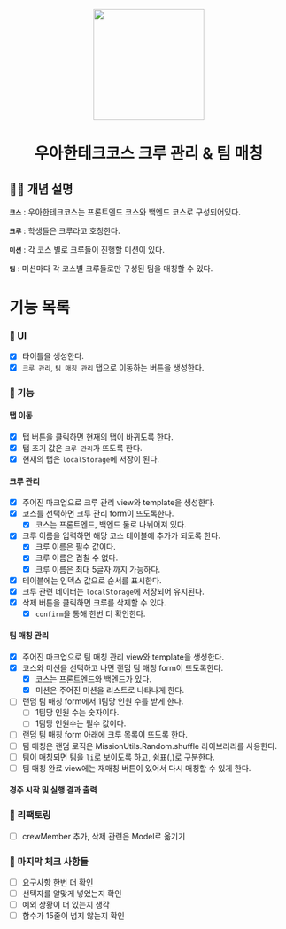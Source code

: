 <p align="middle" >
  <img width="200px;" src="./images/laptop_emoji.png"/>
</p>
<h1 align="middle">우아한테크코스 크루 관리 & 팀 매칭</h1>

## ☝🏼 개념 설명

**`코스`** : 우아한테크코스는 프론트엔드 코스와 백엔드 코스로 구성되어있다.

**`크루`** : 학생들은 크루라고 호칭한다.

**`미션`** : 각 코스 별로 크루들이 진행할 미션이 있다.

**`팀`** : 미션마다 각 코스별 크루들로만 구성된 팀을 매칭할 수 있다.

# 기능 목록

<!-- UI를 우선적으로 그린다. -->

### 📌 UI

- [x] 타이틀을 생성한다.
- [x] `크루 관리`, `팀 매칭 관리` 탭으로 이동하는 버튼을 생성한다.

<!-- 큼지막한 기능 아래 예외상황을 전부 적는다. -->

### 📌 기능

#### 탭 이동

- [x] 탭 버튼을 클릭하면 현재의 탭이 바뀌도록 한다.
- [x] 탭 초기 값은 `크루 관리`가 뜨도록 한다.
- [x] 현재의 탭은 `localStorage`에 저장이 된다.

#### 크루 관리

- [x] 주어진 마크업으로 크루 관리 view와 template을 생성한다.
- [x] 코스를 선택하면 크루 관리 form이 뜨도록한다.
  - [x] 코스는 프론트엔드, 백엔드 둘로 나뉘어져 있다.
- [x] 크루 이름을 입력하면 해당 코스 테이블에 추가가 되도록 한다.
  - [x] 크루 이름은 필수 값이다.
  - [x] 크루 이름은 겹칠 수 없다.
  - [x] 크루 이름은 최대 5글자 까지 가능하다.
- [x] 테이블에는 인덱스 값으로 순서를 표시한다.
- [x] 크루 관련 데이터는 `localStorage`에 저장되어 유지된다.
- [x] 삭제 버튼을 클릭하면 크루를 삭제할 수 있다.
  - [x] `confirm`을 통해 한번 더 확인한다.

#### 팀 매칭 관리

- [x] 주어진 마크업으로 팀 매칭 관리 view와 template을 생성한다.
- [x] 코스와 미션을 선택하고 나면 랜덤 팀 매칭 form이 뜨도록한다.
  - [x] 코스는 프론트엔드와 백엔드가 있다.
  - [x] 미션은 주어진 미션을 리스트로 나타나게 한다.
- [ ] 랜덤 팀 매칭 form에서 1팀당 인원 수를 받게 한다.
  - [ ] 1팀당 인원 수는 숫자이다.
  - [ ] 1팀당 인원수는 필수 값이다.
- [ ] 랜덤 팀 매칭 form 아래에 크루 목록이 뜨도록 한다.
- [ ] 팀 매칭은 랜덤 로직은 MissionUtils.Random.shuffle 라이브러리를 사용한다.
- [ ] 팀이 매칭되면 팀을 `li`로 보이도록 하고, 쉼표(,)로 구분한다.
- [ ] 팀 매칭 완료 view에는 재매칭 버튼이 있어서 다시 매칭할 수 있게 한다.

#### 경주 시작 및 실행 결과 출력

<!-- 리팩토링 내용들을 진행하면서 계속 넣는다. -->

### 📌 리팩토링

<!-- 마지막으로 체크해야 할 것들을 넣는다. -->

- [ ] crewMember 추가, 삭제 관련은 Model로 옮기기

### 📌 마지막 체크 사항들

- [ ] 요구사항 한번 더 확인
- [ ] 선택자를 알맞게 넣었는지 확인
- [ ] 예외 상황이 더 있는지 생각
- [ ] 함수가 15줄이 넘지 않는지 확인

